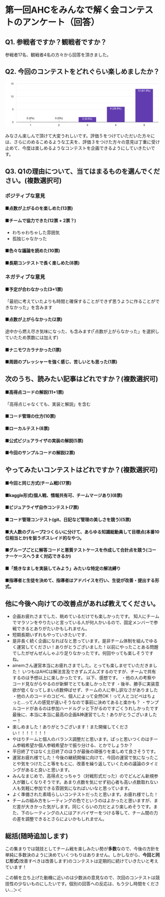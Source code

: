 # 第一回AHCをみんなで解く会コンテストのアンケート（回答）
## Q1. 参戦者ですか？観戦者ですか？
参戦者17名、観戦者4名の方々から回答を頂きました。

## Q2. 今回のコンテストをどれぐらい楽しめましたか？
![Q2結果](./Q2.png)

みなさん楽しんで頂けて大変うれしいです。評価５をつけていただいた方々には、さらにのめるこめるような工夫を、評価３をつけた方々の意見は丁重に受け止めて、今度は楽しめるようなコンテストを企画できるようにしていきたいです。

## Q3. Q1の理由について、当てはまるものを選んでください。(複数選択可)
### ポジティブな意見
#### ■点数が上がるのを楽しめた(13票)
#### ■チームで協力できた(12票 + 2票？)
  - わちゃわちゃした雰囲気
  - 孤独じゃなかった
#### ■色々な議論を読めた(10票)
#### ■長期コンテストで長く楽しめた(8票)
### ネガティブな意見
#### ■予定が合わなかった(3+1票)
「最初に考えていたよりも時間と確保することができず思うように作ることができなかった」を含みます
#### ■点数が上がらなかった(2票)
途中から燃え尽き気味になった、も含みます(「点数が上がらなかった」を選択していたため票数には加えず)

#### ■ナニモワカラナかった(1票)
#### ■周囲のプレッシャーを強く感じ、苦しいとも思った(1票)

## 次のうち、読みたい記事はどれですか？(複数選択可)
#### ■高得点コードの解説(11+1票)
「高得点じゃなくても、実装と解説」を含む
#### ■コード管理の仕方(10票)
#### ■ローカルテスト(8票)
#### ■公式ビジュアライザの実装の解説(5票)
#### ■今回のサンプルコードの解説(2票)

## やってみたいコンテストはどれですか？(複数選択可)

#### ■今回と同じ方式(チーム戦)(17票)
#### ■kaggle形式(個人戦、情報共有可、チームマージあり)(8票)
#### ■ビジュアライザ自作コンテスト(7票)
#### ■コード管理コンテスト(git、日記など管理の美しさを競う)(5票)
#### ■大人数のグループ2つくらいに分けて、あらゆる知識総動員して目標点(本番10位相当とか)を狙うボスレイド的なやつ。
#### ■グループごとに解答コードと悪質テストケースを作成して合計点を競う(コーナーケースへうまく対応できるか)
#### ■「焼きなましを実装してみよう」みたいな特定の解法縛り
#### ■指導者と生徒を決めて、指導者はアドバイスを行い、生徒が改善・提出する形式。

## 他に今後へ向けての改善点があれば教えてください。
  - 企画お疲れさまでした、眺めているだけでも楽しかったです。 知人にチームでマラソンをやりたいと言っている人が何人かいるので、固定メンバーで参戦できるとありがたいかもしれません。
  - 短期長期いずれもやっていきたいです．
  - 是非長く続く企画になればなと思っています。是非チーム体制を組んでゆるく運営してください！ありがとうございました！以前にやったことある問題でしたがぜんぜんしゃぶり足りなかったです。何回やっても楽しそうですね。
  - ainemさん運営本当にお疲れさまでした。とっても楽しませていただきました！ いつもはAHCは解法言及できずムズムズするのですが、チームで共有するのは予想以上に楽しかったです。  以下、感想です。 ・他の人の考察やコード見ながらやるのが新鮮でとても楽しかったです ・後半、勝手に実装意欲が低くなってしまい点数伸ばせず、チームの人に申し訳なさがありました ・他の人のコードのコピペ、個人によって全然OK！って人とコピペはちょっと…って人の感覚が違いそうなので事前に決めてあると楽かも？ ・サンプルコードがあるのは参加ハードルグッと下がるのですごくうれしかったです  最後に、本当に本当に最高の企画&神運営でした！ありがとうございましたー！
  - 楽しめました！ありがとうございます！また開催してください！！！！！！！
  - やはりチームと個人のバランス調整だと思います。ぱっと思いつくのはチーム参戦希望か個人参戦希望かで振り分ける、とかでしょうか？
  - 平日終了ではなく土日終了のほうが最後の頑張りを楽しめて良さそうです。
  - 運営お疲れ様でした！今後の継続開催に向けて、今回の運営で気になったことや気をつけたこと等をもとに、改善を繰り返していくための議論のタイミングがあると良いと思います。
  - みんなまじめで、高得点とっちゃう（対戦形式だった）のでどんどん新規参入が難しくなりそうです。あまり点数を気にせず初心者も高い点数取れない人も気軽に参加できる雰囲気になればいいなと思っています。
  - よく準備された素晴らしいコンテストだったと思います。お疲れ様でした！
  - チームの組み方をレーティングの色でというのはよかったと思いますが、まだ差が大きかった気がします。同じくらいの力だとより楽しめそうです。また、下のレーティングの人にはアドバイザーをつける等して、チーム間の力の差を調整できるとさらによいかもしれません。

## 総括(随時追加します)
この集まりでは競技としてチーム戦を楽しみたい勢が**多数**なので、今後の方針を単純に多数決のように決めていくつもりはありません。しかしながら、**今回と同じ形式**(改善すべきは改善します)のコンテストは定期的に続けていきたいと考えています！

この鯖を立ち上げた動機に近いのは少数派の意見なので、次回のコンテストは競技性の少ないものにしたいです。個別の回答への反応は、もう少し時間をください…＞＜

